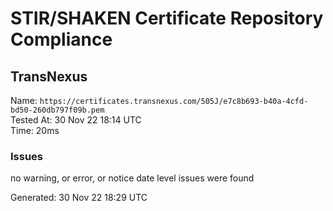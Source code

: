 # STIR/SHAKEN Certificate Repository Compliance

## TransNexus

Name: `https://certificates.transnexus.com/505J/e7c8b693-b40a-4cfd-bd50-260db797f09b.pem`\
Tested At: 30 Nov 22 18:14 UTC\
Time: 20ms

### Issues

no warning, or error, or notice date level issues were found

Generated: 30 Nov 22 18:29 UTC